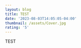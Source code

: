 ```yaml
---
layout: blog
title: TEST
date: '2023-08-03T14:05:05-04:00'
thumbnail: /assets/Cover.jpg
rating: '5'
---
```

TEST
